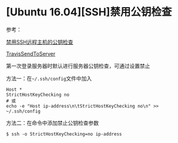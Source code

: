 
# [Ubuntu 16.04][SSH]禁用公钥检查

参考：

[禁用SSH远程主机的公钥检查](http://www.worldhello.net/2010/04/08/1026.html)

[TravisSendToServer](https://github.com/Godi13/TravisSendToServer/blob/master/.travis.yml)

第一次登录服务器时默认进行服务器公钥检查，可通过设置禁止

方法一：在`~/.ssh/config`文件中加入

    Host *
    StrictHostKeyChecking no
    # 或
    echo -e "Host ip-address\n\tStrictHostKeyChecking no\n" >> ~/.ssh/config

方法二：在命令中添加禁止公钥检查参数

    $ ssh -o StrictHostKeyChecking=no ip-address